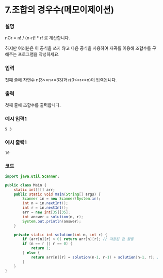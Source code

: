# 7.조합의 경우수(메모이제이션)

### 설명

nCr = n! / (n-r)! * r! 로 계산합니다.

하지만 여러분은 이 공식을 쓰지 않고 다음 공식을 사용하여 재귀를 이용해 조합수를 구해주는 프로그램을 작성하세요.

### 입력

첫째 줄에 자연수 n(3<=n<=33)과 r(0<=r<=n)이 입력됩니다.

### 출력

첫째 줄에 조합수를 출력합니다.

### 예시 입력1
```
5 3
```

### 예시 출력1
```
10
```

### 코드
```java
import java.util.Scanner;

public class Main {
    static int[][] arr;
    public static void main(String[] args) {
        Scanner in = new Scanner(System.in);
        int n = in.nextInt();
        int r = in.nextInt();
        arr = new int[35][35];
        int answer = solution(n, r);
        System.out.println(answer);
    }

    private static int solution(int n, int r) {
        if (arr[n][r] > 0) return arr[n][r]; // 저장된 값 활용
        if (n == r || r == 0) {
            return 1;
        } else {
            return arr[n][r] = solution(n-1, r-1) + solution(n-1, r); // 저장
        }
    }
}
```